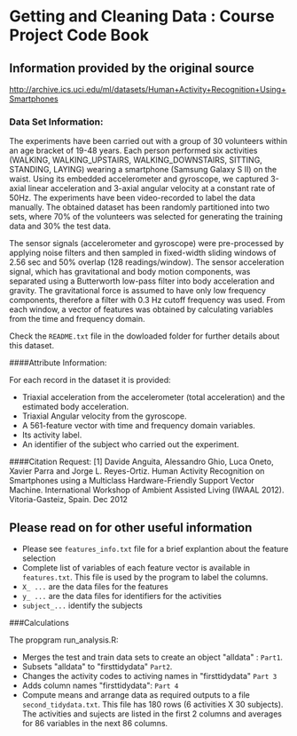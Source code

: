 # Getting and Cleaning Data : Course Project Code Book

## Information provided by the original source

http://archive.ics.uci.edu/ml/datasets/Human+Activity+Recognition+Using+Smartphones

### Data Set Information:

The experiments have been carried out with a group of 30 volunteers within an age bracket of 19-48 years. Each person performed six activities (WALKING, WALKING_UPSTAIRS, WALKING_DOWNSTAIRS, SITTING, STANDING, LAYING) wearing a smartphone (Samsung Galaxy S II) on the waist. Using its embedded accelerometer and gyroscope, we captured 3-axial linear acceleration and 3-axial angular velocity at a constant rate of 50Hz. The experiments have been video-recorded to label the data manually. The obtained dataset has been randomly partitioned into two sets, where 70% of the volunteers was selected for generating the training data and 30% the test data. 

The sensor signals (accelerometer and gyroscope) were pre-processed by applying noise filters and then sampled in fixed-width sliding windows of 2.56 sec and 50% overlap (128 readings/window). The sensor acceleration signal, which has gravitational and body motion components, was separated using a Butterworth low-pass filter into body acceleration and gravity. The gravitational force is assumed to have only low frequency components, therefore a filter with 0.3 Hz cutoff frequency was used. From each window, a vector of features was obtained by calculating variables from the time and frequency domain. 

Check the ```README.txt``` file in the dowloaded folder for further details about this dataset.

####Attribute Information:

For each record in the dataset it is provided: 
* Triaxial acceleration from the accelerometer (total acceleration) and the estimated body acceleration. 
* Triaxial Angular velocity from the gyroscope. 
* A 561-feature vector with time and frequency domain variables. 
* Its activity label. 
* An identifier of the subject who carried out the experiment.

####Citation Request:
[1] Davide Anguita, Alessandro Ghio, Luca Oneto, Xavier Parra and Jorge L. Reyes-Ortiz. Human Activity Recognition on Smartphones using a Multiclass Hardware-Friendly Support Vector Machine. International Workshop of Ambient Assisted Living (IWAAL 2012). Vitoria-Gasteiz, Spain. Dec 2012

## Please read on for other useful information  

* Please see ```features_info.txt``` file for a brief explantion about the feature selection
* Complete list of variables of each feature vector is available in ```features.txt```. This file is used by the program to label the columns.
* ```X_ ...``` are the data files for the features
* ```y_ ...``` are the data files for identifiers for the activities  
* ```subject_...``` identify the subjects 

###Calculations

The propgram run_analysis.R:
 
* Merges the test and train data sets to create an object "alldata" : ```Part1```.
* Subsets "alldata" to "firsttidydata" ```Part2```.
* Changes the activity codes to activing names in "firsttidydata" ```Part 3```
* Adds column names "firsttidydata": ```Part 4```
* Compute means and arrange data as required outputs to a file ```second_tidydata.txt```.  This file has 180 rows (6 activities X 30 subjects).  The activities and sujects are listed in the first 2 columns and averages for 86 variables in the next 86 columns. 
